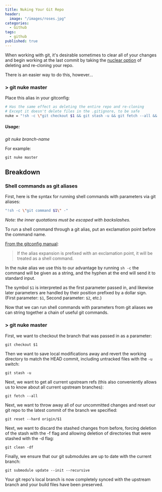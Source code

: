 ```yaml
---
title: Nuking Your Git Repo
header:
  image: "/images/roses.jpg"
categories: 
  - Github
tags:
  - github
published: true
---
```


When working with git, it's desirable sometimes to clear all of your changes and begin working at the last commit by taking the [nuclear option](https://xkcd.com/1597/) of deleting and re-cloning your repo.

There is an easier way to do this, however...

### > git nuke master

Place this alias in your gitconfig:

```bash
# Has the same effect as deleting the entire repo and re-cloning
# Except it doesn't delete files in the .gitignore, to be safe
nuke = "!sh -c \"git checkout $1 && git stash -u && git fetch --all && git reset --hard origin/$1  && git clean -df && git submodule update --init --recursive\" -"
```

##### Usage:

  _git nuke branch-name_

For example:

    git nuke master

## Breakdown

### Shell commands as git aliases
First, here is the syntax for running shell commands with parameters via git aliases:

```bash
"!sh -c \"git command $1\" -"
```

_Note: the inner quotations must be escaped with backslashes._

To run a shell command through a git alias, put an exclamation point before the command name.

[From the gitconfig manual](https://git-scm.com/docs/git-config):

> If the alias expansion is prefixed with an exclamation point, it will be treated as a shell command.

In the nuke alias we use this to our advantage by running `sh -c` the command will be given as a string, and the hyphen at the end will send it to standard input.

The symbol `$1` is interpreted as the first parameter passed in, and likewise later parameters are handled by their position prefixed by a dollar sign. (First parameter: `$1`, Second parameter: `$2`, etc.)

Now that we can run shell commands with parameters from git aliases we can string together a chain of useful git commands.

### > git nuke master
First, we want to checkout the branch that was passed in as a parameter:

    git checkout $1 
    
Then we want to save local modifications away and revert the working directory to match the HEAD commit, including untracked files with the `-u` switch:

    git stash -u

Next, we want to get all current upstream refs (this also conveniently allows us to know about all current upstream branches):

    git fetch --all

Next, we want to throw away all of our uncommitted changes and reset our git repo to the latest commit of the branch we specified:

    git reset --hard origin/$1

Next, we want to discard the stashed changes from before, forcing deletion of the stash with the -f flag and allowing deletion of directories that were stashed with the -d flag:

    git clean -df

Finally, we ensure that our git submodules are up to date with the current branch:

    git submodule update --init --recursive


Your git repo's local branch is now completely synced with the upstream branch and your build files have been preserved.
